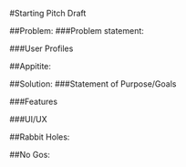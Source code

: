 #Starting Pitch Draft

##Problem:
###Problem statement: 

###User Profiles

##Appitite:

##Solution:
###Statement of Purpose/Goals

###Features

###UI/UX

##Rabbit Holes:

##No Gos:

